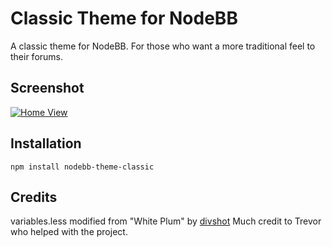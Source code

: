 Classic Theme for NodeBB
=========================

A classic theme for NodeBB. For those who want a more traditional feel to their forums.


## Screenshot


[![Home View](http://i.imgur.com/QpPhcoM.png)](http://i.imgur.com/QpPhcoM.png)


## Installation

    npm install nodebb-theme-classic


## Credits

variables.less modified from "White Plum" by [divshot](https://github.com/divshot/)
Much credit to Trevor who helped with the project.

